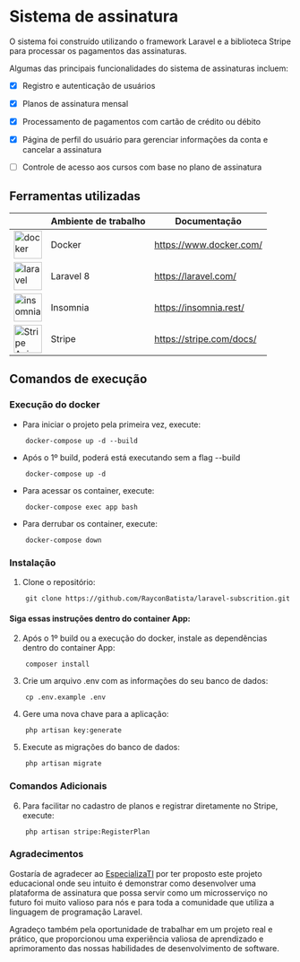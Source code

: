 # Sistema de assinatura
O sistema foi construído utilizando o framework Laravel e a biblioteca Stripe para processar os pagamentos das assinaturas.

Algumas das principais funcionalidades do sistema de assinaturas incluem:
* [x] Registro e autenticação de usuários
* [x] Planos de assinatura mensal
* [x] Processamento de pagamentos com cartão de crédito ou débito
* [x] Página de perfil do usuário para gerenciar informações da conta e cancelar a assinatura
* [ ] Controle de acesso aos cursos com base no plano de assinatura


## Ferramentas utilizadas
<table style="width:100%">
    <thead>
      <tr>
        <th></th>
        <th>Ambiente de trabalho</th>
        <th>Documentação</th>
      </tr>
    </thead>
    <tbody>
      <tr>
        <td><img src="https://www.docker.com/wp-content/uploads/2022/03/Moby-logo.png" width="50" alt="docker"></td>
        <td>Docker</td>
        <td><a target="_blank" href="https://www.docker.com/">https://www.docker.com/</a></td>
      </tr>   
      <tr>
        <td><img src="https://upload.wikimedia.org/wikipedia/commons/thumb/9/9a/Laravel.svg/1200px-Laravel.svg.png" width="50" alt="laravel"></td>
        <td>Laravel 8</td>
        <td><a target="_blank" href="https://laravel.com/">https://laravel.com/</a></td>
      </tr> 
      <tr>
        <td><img src="https://seeklogo.com/images/I/insomnia-logo-A35E09EB19-seeklogo.com.png" width="50" alt="insomnia"></td>
        <td>Insomnia</td>
        <td><a target="_blank" href="https://insomnia.rest/">https://insomnia.rest/</a></td>
      </tr>
      <tr>
        <td><img src="https://upload.wikimedia.org/wikipedia/commons/thumb/b/ba/Stripe_Logo%2C_revised_2016.svg/1200px-Stripe_Logo%2C_revised_2016.svg.png" width="50" alt="Stripe Api"/></td>
        <td>Stripe</td>
        <td><a target="_blank" href="https://stripe.com/docs/">https://stripe.com/docs/</a></td>
      </tr>
    </tbody>
</table>

## Comandos de execução

### Execução do docker

- Para iniciar o projeto pela primeira vez, execute:
```
    docker-compose up -d --build
```
- Após o 1º build, poderá está executando sem a flag --build
```
    docker-compose up -d
```
- Para acessar os container, execute:
```
    docker-compose exec app bash
```
- Para derrubar os container, execute:
```
    docker-compose down
```

### Instalação
1. Clone o repositório:
```
    git clone https://github.com/RayconBatista/laravel-subscrition.git
```

#### Siga essas instruções dentro do container App:
2. Após o 1º build ou a execução do docker, instale as dependências dentro do container App:
```
    composer install
```

3. Crie um arquivo .env com as informações do seu banco de dados:
```
    cp .env.example .env
```

4. Gere uma nova chave para a aplicação:
```
    php artisan key:generate
```

5. Execute as migrações do banco de dados:
```
    php artisan migrate
```

### Comandos Adicionais
6. Para facilitar no cadastro de planos e registrar diretamente no Stripe, execute:
```
    php artisan stripe:RegisterPlan
```


### Agradecimentos
Gostaría de agradecer ao [EspecializaTI](https://academy.especializati.com.br)  por ter proposto este projeto educacional onde seu intuito é demonstrar como desenvolver 
uma plataforma de assinatura que possa servir como um microsserviço no futuro foi muito valioso para nós e para toda a comunidade 
que utiliza a linguagem de programação Laravel.

Agradeço também pela oportunidade de trabalhar em um projeto real e prático, 
que proporcionou uma experiência valiosa de aprendizado e aprimoramento das nossas habilidades de desenvolvimento de software.
